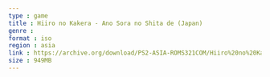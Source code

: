 ```yaml
---
type : game
title : Hiiro no Kakera - Ano Sora no Shita de (Japan)
genre : 
format : iso
region : asia
link : https://archive.org/download/PS2-ASIA-ROMS321COM/Hiiro%20no%20Kakera%20-%20Ano%20Sora%20no%20Shita%20de%20%28Japan%29.7z
size : 949MB
---
```

